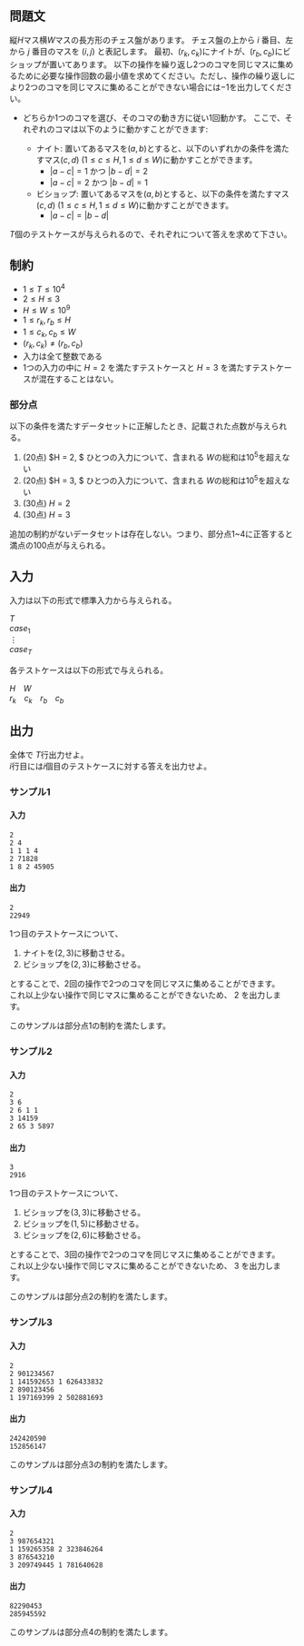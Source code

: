 ## 問題文

縦$H$マス横$W$マスの長方形のチェス盤があります。
チェス盤の上から $i$ 番目、左から $j$ 番目のマスを $(i, j)$ と表記します。
最初、$(r_k, c_k)$にナイトが、$(r_b, c_b)$にビショップが置いてあります。
以下の操作を繰り返し$2$つのコマを同じマスに集めるために必要な操作回数の最小値を求めてください。ただし、操作の繰り返しにより$2$つのコマを同じマスに集めることができない場合には$-1$を出力してください。
- どちらか$1$つのコマを選び、そのコマの動き方に従い$1$回動かす。
ここで、それぞれのコマは以下のように動かすことができます: 

    - ナイト: 置いてあるマスを$(a, b)$とすると、以下のいずれかの条件を満たすマス$(c, d)~(1 \leq c \leq H, 1 \leq d \leq W)$に動かすことができます。
        - $|a-c|=1$ かつ $|b-d|=2$ 
        - $|a-c|=2$ かつ $|b-d|=1$ 
    - ビショップ: 置いてあるマスを$(a, b)$とすると、以下の条件を満たすマス$(c, d)~(1 \leq c \leq H, 1 \leq d \leq W)$に動かすことができます。
        - $|a-c|=|b-d|$

$T$個のテストケースが与えられるので、それぞれについて答えを求めて下さい。

## 制約
- $1 \leq T \leq 10^4$
- $2 \leq H \leq 3$
- $H \leq W \leq 10^9$
- $1 \leq r_k, r_b \leq H$
- $1 \leq c_k, c_b \leq W$
- $(r_k, c_k) \ne (r_b, c_b)$
- 入力は全て整数である
- $1$つの入力の中に $H=2$ を満たすテストケースと $H=3$ を満たすテストケースが混在することはない。

### 部分点

以下の条件を満たすデータセットに正解したとき、記載された点数が与えられる。
1. (20点) $H = 2, $ ひとつの入力について、含まれる $W$の総和は$10^5$を超えない
1. (20点) $H = 3, $ ひとつの入力について、含まれる $W$の総和は$10^5$を超えない
1. (30点) $H = 2$
1. (30点) $H = 3$

追加の制約がないデータセットは存在しない。つまり、部分点1~4に正答すると満点の100点が与えられる。

## 入力

入力は以下の形式で標準入力から与えられる。

<div class="code-math">

$T$  
$case_1$  
$\vdots$  
$case_T$
</div>

各テストケースは以下の形式で与えられる。

<div class="code-math">

$H$&emsp;$W$  
$r_k$&emsp;$c_k$&emsp;$r_b$&emsp;$c_b$
</div>

## 出力
全体で $T$行出力せよ。  
$i$行目には$i$個目のテストケースに対する答えを出力せよ。

### サンプル1
#### 入力
```
2
2 4
1 1 1 4
2 71828
1 8 2 45905
```

#### 出力

```
2
22949
```
1つ目のテストケースについて、
1. ナイトを$(2, 3)$に移動させる。
1. ビショップを$(2, 3)$に移動させる。

とすることで、$2$回の操作で$2$つのコマを同じマスに集めることができます。  
これ以上少ない操作で同じマスに集めることができないため、 $2$ を出力します。 

このサンプルは部分点1の制約を満たします。

### サンプル2
#### 入力
```
2
3 6
2 6 1 1
3 14159
2 65 3 5897
```

#### 出力

```
3
2916
```
1つ目のテストケースについて、
1. ビショップを$(3, 3)$に移動させる。
1. ビショップを$(1, 5)$に移動させる。
1. ビショップを$(2, 6)$に移動させる。

とすることで、$3$回の操作で$2$つのコマを同じマスに集めることができます。  
これ以上少ない操作で同じマスに集めることができないため、 $3$ を出力します。  

このサンプルは部分点2の制約を満たします。

### サンプル3
#### 入力
```
2
2 901234567
1 141592653 1 626433832
2 890123456
1 197169399 2 502881693
```

#### 出力

```
242420590
152856147
```
このサンプルは部分点3の制約を満たします。

### サンプル4
#### 入力
```
2
3 987654321
1 159265358 2 323846264
3 876543210
3 209749445 1 781640628
```

#### 出力

```
82290453
285945592
```
このサンプルは部分点4の制約を満たします。
